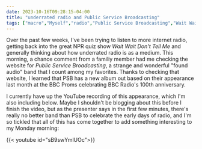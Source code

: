 ```yaml
---
date: 2023-10-16T09:28:15-04:00
title: "underrated radio and Public Service Broadcasting"
tags: ["macro","Myself","radio","Public Service Broadcasting","Wait Wait Don't Tell Me","internet radio","BBC Radio","BBC","NPR","This New Noise"]
---
```

Over the past few weeks, I've been trying to listen to more internet radio, getting back into the great NPR quiz show *Wait Wait Don't Tell Me* and generally thinking about how underrated radio is as a medium. This morning, a chance comment from a familiy member had me checking the website for *Public Service Broadcasting*, a strange and wonderful "found audio" band that I count among my favorites. Thanks to checking that website, I learned that PSB has a new album out based on their appearance last month at the BBC Proms celebrating BBC Radio's 100th anniversary.

I currently have up the YouTube recording of this appearance, which I'm also including below. Maybe I shouldn't be blogging about this before I finish the video, but as the presenter says in the first few minutes, there's really no better band than PSB to celebrate the early days of radio, and I'm so tickled that all of this has come together to add something interesting to my Monday morning:

{{< youtube id="sB9swYmlUOc">}}